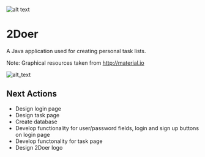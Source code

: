 ![alt text](https://github.com/pippom/2Doer/blob/master/src/sample/assets/2Doer_logo1.PNG)

# 2Doer
A Java application used for creating personal task lists.

Note: Graphical resources taken from http://material.io

![alt_text](https://github.com/pippom/2Doer/blob/master/2Doer%20GitHub%20Pic%20(1).png)

## Next Actions
- Design login page
- Design task page
- Create database
- Develop functionality for user/password fields, login and sign up buttons on login page
- Develop functonality for task page
- Design 2Doer logo
